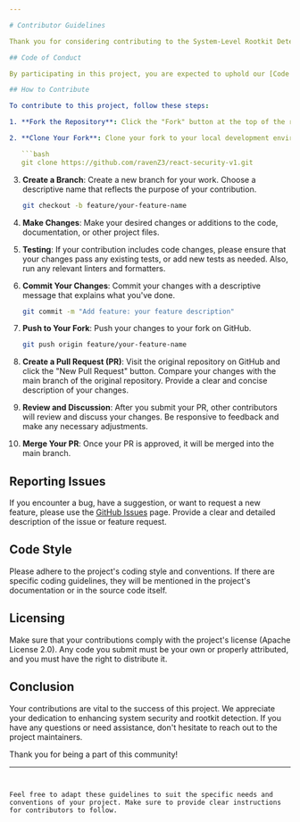 ```yaml
---

# Contributor Guidelines

Thank you for considering contributing to the System-Level Rootkit Detection project. We appreciate your interest and support in making this project better. Before you start, please take a moment to review these guidelines to ensure a smooth and collaborative contribution process.

## Code of Conduct

By participating in this project, you are expected to uphold our [Code of Conduct](CODE_OF_CONDUCT.md). Please follow these guidelines to create a respectful and inclusive environment for all contributors.

## How to Contribute

To contribute to this project, follow these steps:

1. **Fork the Repository**: Click the "Fork" button at the top of the repository page. This will create a copy of the project in your own GitHub account.

2. **Clone Your Fork**: Clone your fork to your local development environment using `git clone`.

   ```bash
   git clone https://github.com/ravenZ3/react-security-v1.git
   ```

3. **Create a Branch**: Create a new branch for your work. Choose a descriptive name that reflects the purpose of your contribution.

   ```bash
   git checkout -b feature/your-feature-name
   ```

4. **Make Changes**: Make your desired changes or additions to the code, documentation, or other project files.

5. **Testing**: If your contribution includes code changes, please ensure that your changes pass any existing tests, or add new tests as needed. Also, run any relevant linters and formatters.

6. **Commit Your Changes**: Commit your changes with a descriptive message that explains what you've done.

   ```bash
   git commit -m "Add feature: your feature description"
   ```

7. **Push to Your Fork**: Push your changes to your fork on GitHub.

   ```bash
   git push origin feature/your-feature-name
   ```

8. **Create a Pull Request (PR)**: Visit the original repository on GitHub and click the "New Pull Request" button. Compare your changes with the main branch of the original repository. Provide a clear and concise description of your changes.

9. **Review and Discussion**: After you submit your PR, other contributors will review and discuss your changes. Be responsive to feedback and make any necessary adjustments.

10. **Merge Your PR**: Once your PR is approved, it will be merged into the main branch.

## Reporting Issues

If you encounter a bug, have a suggestion, or want to request a new feature, please use the [GitHub Issues](https://github.com/ravenZ3/react-security-v1/issues) page. Provide a clear and detailed description of the issue or feature request.

## Code Style

Please adhere to the project's coding style and conventions. If there are specific coding guidelines, they will be mentioned in the project's documentation or in the source code itself.

## Licensing

Make sure that your contributions comply with the project's license (Apache License 2.0). Any code you submit must be your own or properly attributed, and you must have the right to distribute it.

## Conclusion

Your contributions are vital to the success of this project. We appreciate your dedication to enhancing system security and rootkit detection. If you have any questions or need assistance, don't hesitate to reach out to the project maintainers.

Thank you for being a part of this community!

---
```


Feel free to adapt these guidelines to suit the specific needs and conventions of your project. Make sure to provide clear instructions for contributors to follow.

